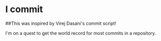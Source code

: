# I commit
##This was inspired by Virej Dasani's commit script!

I'm on a quest to get the world record for most commits in a repository.
